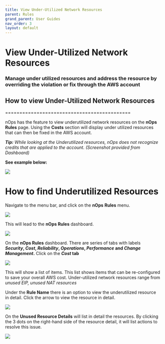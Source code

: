 ```yaml
---
title: View Under-Utilized Network Resources
parent: Rules
grand_parent: User Guides
nav_order: 3
layout: default
---
```

# View Under-Utilized Network Resources

### Manage under utilized resources and address the resource by overriding the violation or fix through the AWS account ###


## How to view Under-Utilized Network Resources ##
============================================

nOps has the feature to view underutilized network resources on the **nOps Rules** page. Using the **Costs** section will display under utilized resources that can then be fixed in the AWS account.

**_Tip:_** _While looking at the Underutilized resources, nOps does not recognize credits that are applied to the account. (Screenshot provided from Dashboard)_

**See example below:**

[![](https://downloads.intercomcdn.com/i/o/405920728/b7d6c93379eb4ed1772e7ab7/image.png)](https://downloads.intercomcdn.com/i/o/405920728/b7d6c93379eb4ed1772e7ab7/image.png)

**How to find Underutilized Resources**
=======================================

Navigate to the menu bar, and click on the **nOps** **Rules** menu.

[![](https://downloads.intercomcdn.com/i/o/286746994/3747bf264901c12fbc6f3ccd/image.png)](https://downloads.intercomcdn.com/i/o/286746994/3747bf264901c12fbc6f3ccd/image.png)

This will lead to the **nOps Rules** dashboard.

[![](https://downloads.intercomcdn.com/i/o/286340658/3276a58098a673d45e6c2900/image.png)](https://downloads.intercomcdn.com/i/o/286340658/3276a58098a673d45e6c2900/image.png)

On the **nOps Rules** dashboard. There are series of tabs with labels **_Security_, _Cost_, _Reliability_, _Operations_, _Performance_ and _Change Management_.** Click on the **_Cost_ tab**

[![](https://downloads.intercomcdn.com/i/o/286340734/b856c78df0dd7dd3c2e8ea88/image.png)](https://downloads.intercomcdn.com/i/o/286340734/b856c78df0dd7dd3c2e8ea88/image.png)

This will show a list of items. This list shows items that can be re-configured to save your overall AWS cost. Under-utilized network resources range from _unused EIP, unused NAT resources_

Under the **Rule Name** there is an option to view the underutilized resource in detail. Click the arrow to view the resource in detail.

[![](https://downloads.intercomcdn.com/i/o/286764737/ac16876b793cd7e50bde4b66/image.png)](https://downloads.intercomcdn.com/i/o/286764737/ac16876b793cd7e50bde4b66/image.png)

On the **Unused Resource Details** will list in detail the resources. By clicking the 3 dots on the right-hand side of the resource detail, it will list actions to resolve this issue.

[![](https://downloads.intercomcdn.com/i/o/286765756/be8fe5c26cf2337c6d304c1c/image.png)](https://downloads.intercomcdn.com/i/o/286765756/be8fe5c26cf2337c6d304c1c/image.png)

